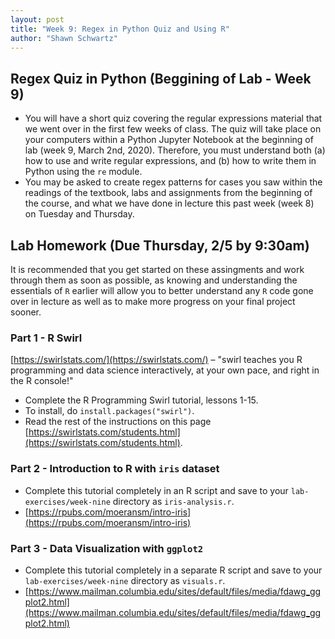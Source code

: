 ```yaml
---
layout: post
title: "Week 9: Regex in Python Quiz and Using R"
author: "Shawn Schwartz"
---
```


## Regex Quiz in Python (Beggining of Lab - Week 9)
 - You will have a short quiz covering the regular expressions material that we went over in the first few weeks of class. The quiz will take place on your computers within a Python Jupyter Notebook at the beginning of lab (week 9, March 2nd, 2020). Therefore, you must understand both (a) how to use and write regular expressions, and (b) how to write them in Python using the `re` module.
 - You may be asked to create regex patterns for cases you saw within the readings of the textbook, labs and assignments from the beginning of the course, and what we have done in lecture this past week (week 8) on Tuesday and Thursday.

## Lab Homework (Due Thursday, 2/5 by 9:30am)
It is recommended that you get started on these assingments and work through them as soon as possible, as knowing and understanding the essentials of `R` earlier will allow you to better understand any `R` code gone over in lecture as well as to make more progress on your final project sooner.

### Part 1 - R Swirl
[https://swirlstats.com/](https://swirlstats.com/) – "swirl teaches you R programming and data science interactively, at your own pace, and right in the R console!"

- Complete the R Programming Swirl tutorial, lessons 1-15.
- To install, do `install.packages("swirl")`.
- Read the rest of the instructions on this page [https://swirlstats.com/students.html](https://swirlstats.com/students.html).

### Part 2 - Introduction to R with `iris` dataset
- Complete this tutorial completely in an R script and save to your `lab-exercises/week-nine` directory as `iris-analysis.r`.
- [https://rpubs.com/moeransm/intro-iris](https://rpubs.com/moeransm/intro-iris)

### Part 3 - Data Visualization with `ggplot2`
- Complete this tutorial completely in a separate R script and save to your `lab-exercises/week-nine` directory as `visuals.r`.
- [https://www.mailman.columbia.edu/sites/default/files/media/fdawg_ggplot2.html](https://www.mailman.columbia.edu/sites/default/files/media/fdawg_ggplot2.html)
